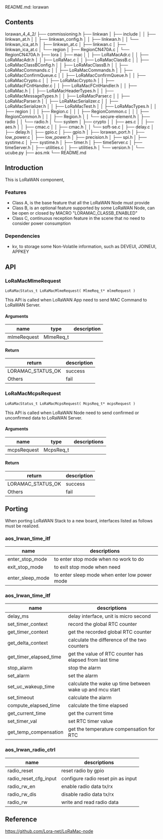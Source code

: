 README.md: lorawan

## Contents

lorawan_4_4_2/
├── commissioning.h
├── linkwan
│   ├── include
│   │   ├── linkwan_at.h
│   │   ├── linkwan_config.h
│   │   ├── linkwan.h
│   │   └── linkwan_ica_at.h
│   ├── linkwan_at.c
│   ├── linkwan.c
│   ├── linkwan_ica_at.c
│   └── region
│       ├── RegionCN470A.c
│       └── RegionCN470A.h
├── lora
│   ├── mac
│   │   ├── LoRaMacAdr.c
│   │   ├── LoRaMacAdr.h
│   │   ├── LoRaMac.c
│   │   ├── LoRaMacClassB.c
│   │   ├── LoRaMacClassBConfig.h
│   │   ├── LoRaMacClassB.h
│   │   ├── LoRaMacCommands.c
│   │   ├── LoRaMacCommands.h
│   │   ├── LoRaMacConfirmQueue.c
│   │   ├── LoRaMacConfirmQueue.h
│   │   ├── LoRaMacCrypto.c
│   │   ├── LoRaMacCrypto.h
│   │   ├── LoRaMacFCntHandler.c
│   │   ├── LoRaMacFCntHandler.h
│   │   ├── LoRaMac.h
│   │   ├── LoRaMacHeaderTypes.h
│   │   ├── LoRaMacMessageTypes.h
│   │   ├── LoRaMacParser.c
│   │   ├── LoRaMacParser.h
│   │   ├── LoRaMacSerializer.c
│   │   ├── LoRaMacSerializer.h
│   │   ├── LoRaMacTest.h
│   │   ├── LoRaMacTypes.h
│   │   ├── region
│   │   │   ├── Region.c
│   │   │   ├── RegionCommon.c
│   │   │   ├── RegionCommon.h
│   │   │   ├── Region.h
│   │   └── secure-element.h
│   ├── radio
│   │   └── radio.h
│   └── system
│       ├── crypto
│       │   ├── aes.c
│       │   ├── aes.h
│       │   ├── cmac.c
│       │   ├── cmac.h
│       │   └── soft-se.c
│       ├── delay.c
│       ├── delay.h
│       ├── gpio.c
│       ├── gpio.h
│       ├── lorawan_port.h
│       ├── low_power.c
│       ├── low_power.h
│       ├── precision.h
│       ├── spi.h
│       ├── systime.c
│       ├── systime.h
│       ├── timer.h
│       ├── timeServer.c
│       ├── timeServer.h
│       ├── utilities.c
│       ├── utilities.h
│       └── version.h
│   └── ucube.py
├── aos.mk
└── README.md

## Introduction

This is LoRaWAN component, 

### Features

* Class A, is the base feature that all the LoRaWAN Node must provide
* Class B, is an optional feature supported by some LoRaWAN Node, can be open or closed by MACRO "LORAMAC_CLASSB_ENABLED"
* Class C, continuous reception feature in the scene that no need to consider power consumption

### Dependencies

* kv, to storage some Non-Volatile information, such as DEVEUI, JOINEUI, APPKEY

## API

### LoRaMacMlmeRequest
```
LoRaMacStatus_t LoRaMacMlmeRequest( MlmeReq_t* mlmeRequest )
```
This API is called when LoRaWAN App need to send MAC Command to LoRaWAN Server.

#### Arguments
| name | type | description |
| --- | --- | --- |
| mlmeRequest | MlmeReq_t | |

#### Return
| return | description |
| --- | --- |
| LORAMAC_STATUS_OK | success |
| Others | fail |

### LoRaMacMcpsRequest
```
LoRaMacStatus_t LoRaMacMcpsRequest( McpsReq_t* mcpsRequest )
```
This API is called when LoRaWAN Node need to send confirmed or unconfirmed data to LoRaWAN Server.

#### Arguments
| name | type | descriptions |
| --- | --- | --- |
| mcpsRequest | McpsReq_t | |

#### Return
| return | description |
| --- | --- |
| LORAMAC_STATUS_OK | success |
| Others | fail |

## Porting
When porting LoRaWAN Stack to a new board, interfaces listed as follows must be realized.

### aos_lrwan_time_itf
| name | descriptions |
| --- | --- |
| enter_stop_mode | to enter stop mode when no work to do |
| exit_stop_mode |  to exit stop mode when need |
| enter_sleep_mode | to enter sleep mode when enter low power mode |

### aos_lrwan_time_itf
| name | descriptions |
| --- | --- |
| delay_ms | delay interface, unit is micro second |
| set_timer_context | record the global RTC counter |
| get_timer_context | get the recorded global RTC counter |
| get_delta_context | calculate the difference of the two counters |
| get_timer_elapsed_time | get the value of RTC counter has elapsed from last time |
| stop_alarm | stop the alarm |
| set_alarm | set the alarm |
| set_uc_wakeup_time | calculate the wake up time between wake up and mcu start |
| set_timeout | calculate the alarm |
| compute_elapsed_time | calculate the time elapsed |
| get_current_time | get the current time |
| set_timer_val | set RTC timer value |
| get_temp_compensation | get the temperature compensation for RTC |

### aos_lrwan_radio_ctrl
| name | descriptions |
| --- | --- |
|radio_reset | reset radio by gpio |
| radio_reset_cfg_input | configure radio reset pin as input |
| radio_rw_en | enable radio data tx/rx |
| radio_rw_dis | disable radio data tx/rx |
| radio_rw | write and read radio data |

## Reference

https://github.com/Lora-net/LoRaMac-node


